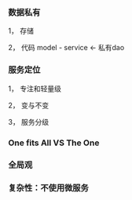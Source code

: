 ### 数据私有

 1， 存储
 
 2， 代码
    model -  service <- 私有dao

### 服务定位

1， 专注和轻量级

2， 变与不变

3， 服务分级

### One fits All VS  The One


### 全局观

### 复杂性：不使用微服务

